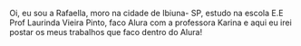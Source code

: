 Oi, eu sou a Rafaella, moro na cidade de Ibiuna- SP, estudo na escola E.E Prof Laurinda Vieira Pinto, faco Alura com a professora Karina e aqui eu irei postar os meus trabalhos que faco dentro do Alura!
